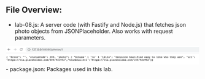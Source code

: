 ## File Overview:

- lab-08.js: A server code (with Fastify and Node.js) that fetches json photo objects from JSONPlaceholder. Also works with request parameters.
<img src="./lab-08.png" alt="lab-08.png" width="" height="">
- package.json: Packages used in this lab.
